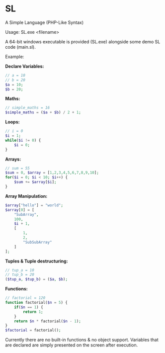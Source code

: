 # SL
A Simple Language (PHP-Like Syntax)

Usage: SL.exe &lt;filename&gt;

A 64-bit windows executable is provided (SL.exe) alongside some demo SL code (main.sl).

Example:

**Declare Variables:**
```php
// a = 10
// b = 20
$a = 10;
$b = 20;
```

**Maths:**
```php
// simple_maths = 16
$simple_maths = ($a + $b) / 2 + 1; 
```

**Loops:**
```php
// i = 0
$i = 1;
while($i != 0) {
	$i = 0;
}
```

**Arrays:**
```php
// sum = 55
$sum = 0, $array = [1,2,3,4,5,6,7,8,9,10];
for($i = 0; $i < 10; $i++) {
	$sum += $array[$i];
}
```

**Array Manipulation:**
```php
$array["hello"] = "world";
$array[0] = [
	"SubArray", 
	100, 
	$i + 1, 
	[
		1, 
		2, 
		"SubSubArray"
	]
];
```

**Tuples & Tuple destructuring:**
```php
// tup_a = 10
// tup_b = 20
($tup_a, $tup_b) = ($a, $b);
```

**Functions:**
```php
// factorial = 120
function factorial($n = 5) {
	if($n == 1) {
		return 1;
	}
	return $n * factorial($n - 1);
}
$factorial = factorial();
```

Currently there are no built-in functions & no object support. Variables that are declared are simply presented on the screen after execution.
